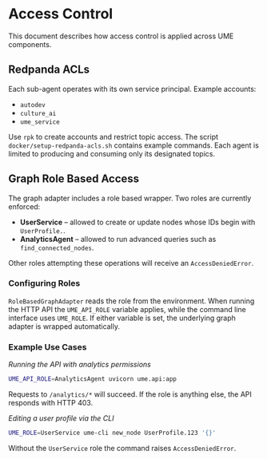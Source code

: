 # Access Control

This document describes how access control is applied across UME components.

## Redpanda ACLs

Each sub-agent operates with its own service principal. Example accounts:

- `autodev`
- `culture_ai`
- `ume_service`

Use `rpk` to create accounts and restrict topic access. The script
`docker/setup-redpanda-acls.sh` contains example commands. Each agent is
limited to producing and consuming only its designated topics.

## Graph Role Based Access

The graph adapter includes a role based wrapper. Two roles are currently
enforced:

- **UserService** – allowed to create or update nodes whose IDs begin with
  `UserProfile.`.
- **AnalyticsAgent** – allowed to run advanced queries such as
  `find_connected_nodes`.

Other roles attempting these operations will receive an `AccessDeniedError`.

### Configuring Roles

`RoleBasedGraphAdapter` reads the role from the environment. When running the
HTTP API the `UME_API_ROLE` variable applies, while the command line interface
uses `UME_ROLE`. If either variable is set, the underlying graph adapter is
wrapped automatically.

### Example Use Cases

*Running the API with analytics permissions*

```bash
UME_API_ROLE=AnalyticsAgent uvicorn ume.api:app
```

Requests to `/analytics/*` will succeed. If the role is anything else, the API
responds with HTTP 403.

*Editing a user profile via the CLI*

```bash
UME_ROLE=UserService ume-cli new_node UserProfile.123 '{}'
```

Without the `UserService` role the command raises `AccessDeniedError`.
